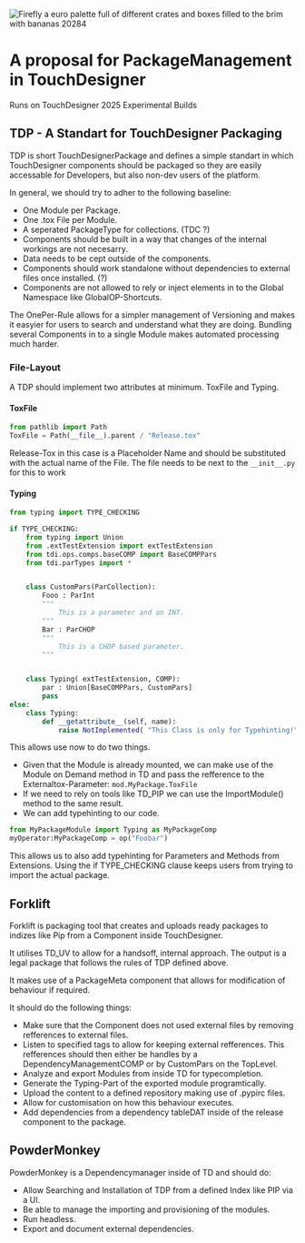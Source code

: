 
![Firefly a euro palette full of different crates and boxes filled to the brim with bananas 20284](https://github.com/user-attachments/assets/f99a642a-b3c6-42c8-9f2a-f17d1e444678)

# A proposal for PackageManagement in TouchDesigner

Runs on TouchDesigner 2025 Experimental Builds

## TDP - A Standart for TouchDesigner Packaging
TDP is short TouchDesignerPackage and defines a simple standart in which TouchDesigner components should be packaged so they are easily accessable for Developers, but also non-dev users of the platform.

In general, we should try to adher to the following baseline:
- One Module per Package.
- One .tox File per Module.
- A seperated PackageType for collections. (TDC ?)
- Components should be built in a way that changes of the internal workings are not necesarry.
- Data needs to be cept outside of the components.
- Components should work standalone without dependencies to external files once installed. (?)
- Components are not allowed to rely or inject elements in to the Global Namespace like GlobalOP-Shortcuts.

The OnePer-Rule allows for a simpler management of Versioning and makes it easyier for users to search and understand what they are doing. Bundling several Components in to a single Module makes automated processing much harder.

### File-Layout
A TDP should implement two attributes at minimum. ToxFile and Typing.

#### ToxFile
```python
from pathlib import Path
ToxFile = Path(__file__).parent / "Release.tox"
```
Release-Tox in this case is a Placeholder Name and should be substituted with the actual name of the File. 
The file needs to be next to the ```__init__.py``` for this to work
#### Typing
```python
from typing import TYPE_CHECKING

if TYPE_CHECKING:
    from typing import Union
    from .extTestExtension import extTestExtension
    from tdi.ops.comps.baseCOMP import BaseCOMPPars
    from tdi.parTypes import *


    class CustomPars(ParCollection):
        Fooo : ParInt
        """
            This is a parameter and an INT.
        """
        Bar : ParCHOP
        """
            This is a CHOP based parameter.
        """


    class Typing( extTestExtension, COMP):
        par : Union[BaseCOMPPars, CustomPars]
        pass
else:
    class Typing:
        def __getattribute__(self, name):
            raise NotImplemented( "This Class is only for Typehinting!")
```

This allows use now to do two things. 
- Given that the Module is already mounted, we can make use of the Module on Demand method in TD and pass the refference to the Externaltox-Parameter:
```mod.MyPackage.ToxFile```
- If we need to rely on tools like TD_PIP we can use the ImportModule() method to the same result.
- We can add typehinting to our code.
```python
from MyPackageModule import Typing as MyPackageComp
myOperator:MyPackageComp = op("Foobar")
```
This allows us to also add typehinting for Parameters and Methods from Extensions.
Using the if TYPE_CHECKING clause keeps users from trying to import the actual package.

## Forklift
Forklift is packaging tool that creates and uploads ready packages to indizes like Pip from a Component inside TouchDesigner.

It utilises TD_UV to allow for a handsoff, internal approach. The output is a legal package that follows the rules of TDP defined above. 

It makes use of a PackageMeta component that allows for modification of behaviour if required.

It should do the following things:
- Make sure that the Component does not used external files by removing refferences to external files.
- Listen to specified tags to allow for keeping external refferences. This refferences should then either be handles by a DependencyManagementCOMP or by CustomPars on the TopLevel.
- Analyze and export Modules from inside TD for typecompletion.
- Generate the Typing-Part of the exported module programtically.
- Upload the content to a defined repository making use of .pypirc files.
- Allow for customisation on how this behaviour executes.
- Add dependencies from a dependency tableDAT inside of the release component to the package.

## PowderMonkey
PowderMonkey is a Dependencymanager inside of TD and should do:
- Allow Searching and Installation of TDP from a defined Index like PIP via a UI.
- Be able to manage the importing and provisioning of the modules.
- Run headless.
- Export and document external dependencies. 
